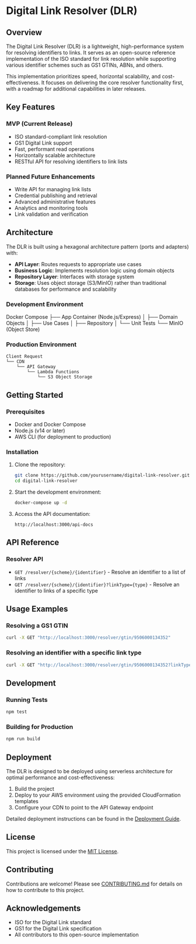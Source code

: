 # Digital Link Resolver (DLR)

## Overview

The Digital Link Resolver (DLR) is a lightweight, high-performance system for resolving identifiers to links. It serves as an open-source reference implementation of the ISO standard for link resolution while supporting various identifier schemes such as GS1 GTINs, ABNs, and others.

This implementation prioritizes speed, horizontal scalability, and cost-effectiveness. It focuses on delivering the core resolver functionality first, with a roadmap for additional capabilities in later releases.

## Key Features

### MVP (Current Release)
- ISO standard-compliant link resolution
- GS1 Digital Link support
- Fast, performant read operations
- Horizontally scalable architecture
- RESTful API for resolving identifiers to link lists

### Planned Future Enhancements
- Write API for managing link lists
- Credential publishing and retrieval
- Advanced administrative features
- Analytics and monitoring tools
- Link validation and verification

## Architecture

The DLR is built using a hexagonal architecture pattern (ports and adapters) with:

- **API Layer**: Routes requests to appropriate use cases
- **Business Logic**: Implements resolution logic using domain objects
- **Repository Layer**: Interfaces with storage system 
- **Storage**: Uses object storage (S3/MinIO) rather than traditional databases for performance and scalability

### Development Environment

Docker Compose
├── App Container (Node.js/Express)
│   ├── Domain Objects
│   ├── Use Cases
│   ├── Repository
│   └── Unit Tests
└── MinIO (Object Store)

### Production Environment
```
Client Request
└── CDN
    └── API Gateway
        └── Lambda Functions
            └── S3 Object Storage
```

## Getting Started

### Prerequisites
- Docker and Docker Compose
- Node.js (v14 or later)
- AWS CLI (for deployment to production)

### Installation

1. Clone the repository:
   ```bash
   git clone https://github.com/yourusername/digital-link-resolver.git
   cd digital-link-resolver
   ```

2. Start the development environment:
   ```bash
   docker-compose up -d
   ```

3. Access the API documentation:
   ```
   http://localhost:3000/api-docs
   ```

## API Reference

### Resolver API
- `GET /resolver/{scheme}/{identifier}` - Resolve an identifier to a list of links
- `GET /resolver/{scheme}/{identifier}?linkType={type}` - Resolve an identifier to links of a specific type

## Usage Examples

### Resolving a GS1 GTIN
```bash
curl -X GET "http://localhost:3000/resolver/gtin/9506000134352"
```

### Resolving an identifier with a specific link type
```bash
curl -X GET "http://localhost:3000/resolver/gtin/9506000134352?linkType=productInfo"
```

## Development

### Running Tests
```bash
npm test
```

### Building for Production
```bash
npm run build
```

## Deployment

The DLR is designed to be deployed using serverless architecture for optimal performance and cost-effectiveness:

1. Build the project
2. Deploy to your AWS environment using the provided CloudFormation templates
3. Configure your CDN to point to the API Gateway endpoint

Detailed deployment instructions can be found in the [Deployment Guide](./docs/deployment.md).

## License

This project is licensed under the [MIT License](LICENSE).

## Contributing

Contributions are welcome! Please see [CONTRIBUTING.md](CONTRIBUTING.md) for details on how to contribute to this project.

## Acknowledgements

- ISO for the Digital Link standard
- GS1 for the Digital Link specification
- All contributors to this open-source implementation
